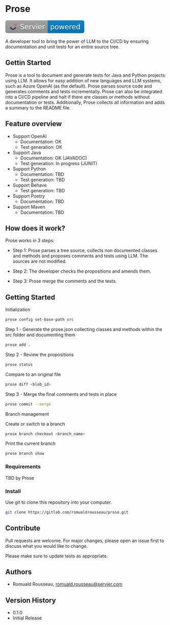 # Prose

![Servier Inspired](https://raw.githubusercontent.com/servierhub/.github/main/badges/powered.svg)

A developer tool to bring the power of LLM to the CI/CD by ensuring documentation and unit tests for an entire source
tree.

## Gettin Started

Prose is a tool to document and generate tests for Java and Python projects using LLM. It allows for easy addition of
new languages and LLM systems, such as Azure OpenAI (as the default). Prose parses source code and generates comments
and tests incrementally. Prose can also be integrated into a CI/CD pipeline and halt if there are classes or methods
without documentation or tests. Additionally, Prose collects all information and adds a summary to the README file.

## Feature overview

-   Support OpenAI
    -   Documentation: OK
    -   Test generation: OK
-   Support Java
    -   Documentation: OK (JAVADOC)
    -   Test generation: In progress (JUNIT)
-   Support Python
    -   Documentation: TBD
    -   Test generation: TBD
-   Support Behave
    -   Test generation: TBD
-   Support Poetry
    -   Documentation: TBD
-   Support Maven
    -   Documentation: TBD

## How does it work?

Prose works in 3 steps:

-   Step 1: Prose parses a tree source, collects non documented classes and methods and proposes comments and tests using
    LLM. The sources are not modified.

-   Step 2: The developer checks the propositions and amends them.

-   Step 3: Prose merge the comments and the tests.

## Getting Started

Initialization

```bash
prose config set-base-path src
```

Step 1 - Generate the prose.json collecting classes and methods within the src folder and documenting them

```bash
prose add .
```

Step 2 - Review the propositions

```bash
prose status
```

Compare to an original file

```bash
prose diff <blob_id>
```

Step 3 - Merge the final comments and tests in place

```bash
prose commit --merge
```

Branch management

Create or switch to a branch

```bash
prose branch checkout <branch_name>
```

Print the current branch

```bash
prose branch show
```

### Requirements

TBD by Prose

### Install

Use git to clone this repository into your computer.

```bash
git clone https://gitlab.com/romualdrousseau/prose.git
```

## Contribute

Pull requests are welcome. For major changes, please open an issue first to discuss what you would like to change.

Please make sure to update tests as appropriate.

## Authors

* Romuald Rousseau, romuald.rousseau@servier.com

## Version History

* 0.1.0
* Initial Release
